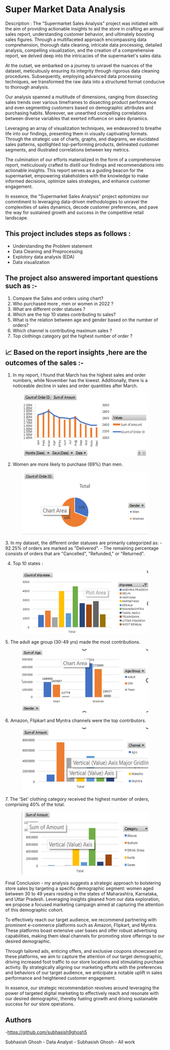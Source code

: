# Super Market Data Analysis 

Description : 
The "Supermarket Sales Analysis" project was initiated with the aim of providing actionable insights to aid the store in crafting an annual sales report, understanding customer behavior, and ultimately boosting sales figures. Through a multifaceted approach encompassing data comprehension, thorough data cleaning, intricate data processing, detailed analysis, compelling visualization, and the creation of a comprehensive report, we delved deep into the intricacies of the supermarket's sales data.

At the outset, we embarked on a journey to unravel the nuances of the dataset, meticulously ensuring its integrity through rigorous data cleaning procedures. Subsequently, employing advanced data processing techniques, we transformed the raw data into a structured format conducive to thorough analysis.

Our analysis spanned a multitude of dimensions, ranging from dissecting sales trends over various timeframes to dissecting product performance and even segmenting customers based on demographic attributes and purchasing habits. Moreover, we unearthed compelling correlations between diverse variables that exerted influence on sales dynamics.

Leveraging an array of visualization techniques, we endeavored to breathe life into our findings, presenting them in visually captivating formats. Through the strategic use of charts, graphs, and diagrams, we elucidated sales patterns, spotlighted top-performing products, delineated customer segments, and illustrated correlations between key metrics.

The culmination of our efforts materialized in the form of a comprehensive report, meticulously crafted to distill our findings and recommendations into actionable insights. This report serves as a guiding beacon for the supermarket, empowering stakeholders with the knowledge to make informed decisions, optimize sales strategies, and enhance customer engagement.

In essence, the "Supermarket Sales Analysis" project epitomizes our commitment to leveraging data-driven methodologies to unravel the complexities of sales dynamics, decode customer preferences, and pave the way for sustained growth and success in the competitive retail landscape.

This project includes steps as follows :
-
- Understanding the Problem statement
- Data Cleaning and Preprocessing
- Explotory data analysis (EDA)
- Data visualization 

The project also answered important questions such as :-
 -
1. Compare the Sales and orders using chart?
2. Who purchased more , men or women in 2022 ?
3. What are different order statuses ?
4. Which are the top 10 states contributing to sales?
5.  What is the relation between age and gender based on the number of orders?
6. Which channel is contributing maximum sales ? 
7. Top clothings category got the highest number of order ?

📈 Based on the report insights ,here are the outcomes of the sales :- 
 -
1. In my report, I found that March has the highest sales and order numbers, while November has the lowest. Additionally, there is a noticeable decline in sales and order quantities after March.
<p align="center">
  <img width="400" height="200" src="New folder/order.png">
</p>

2. Women are more likely to purchase (69%) than men.
<p align="center">
  <img width="400" height="200" src="New folder/man vs women.png"></p>
3. In my dataset, the different order statuses are primarily categorized as:
- 92.25% of orders are marked as "Delivered".
- The remaining percentage consists of orders that are "Cancelled", "Refunded," or "Returned".

4. Top 10 states :
<p align="center">
  <img width="400" height="200" src="New folder/state vs ship rate.png"></p>
5.  The adult age group (30-49 yrs) made the most contributions.
<p align="center">
  <img width="400" height="200" src="age group.png"></p>
6. Amazon, Flipkart and Myntra channels were the top contributors.
<p align="center">
  <img width="400" height="200" src="New folder/type.png"></p>
7. The 'Set' clothing category received the highest number of orders, comprising 40% of the total.
<p align="center">
  <img width="400" height="200" src="New folder/channel.png"></p>
Final Conclusion
-
my analysis suggests a strategic approach to bolstering store sales by targeting a specific demographic segment: women aged between 30 to 49 years residing in the states of Maharashtra, Karnataka, and Uttar Pradesh. Leveraging insights gleaned from our data exploration, we propose a focused marketing campaign aimed at capturing the attention of this demographic cohort.

To effectively reach our target audience, we recommend partnering with prominent e-commerce platforms such as Amazon, Flipkart, and Myntra. These platforms boast extensive user bases and offer robust advertising capabilities, making them ideal channels for promoting store offerings to our desired demographic.

Through tailored ads, enticing offers, and exclusive coupons showcased on these platforms, we aim to capture the attention of our target demographic, driving increased foot traffic to our store locations and stimulating purchase activity. By strategically aligning our marketing efforts with the preferences and behaviors of our target audience, we anticipate a notable uplift in sales performance and heightened customer engagement.

In essence, our strategic recommendation revolves around leveraging the power of targeted digital marketing to effectively reach and resonate with our desired demographic, thereby fueling growth and driving sustainable success for our store operations.


















## Authors

-https://github.com/subhasish9ghosh5

Subhasish Ghosh - Data Analyst - Subhasish Ghosh - All work

